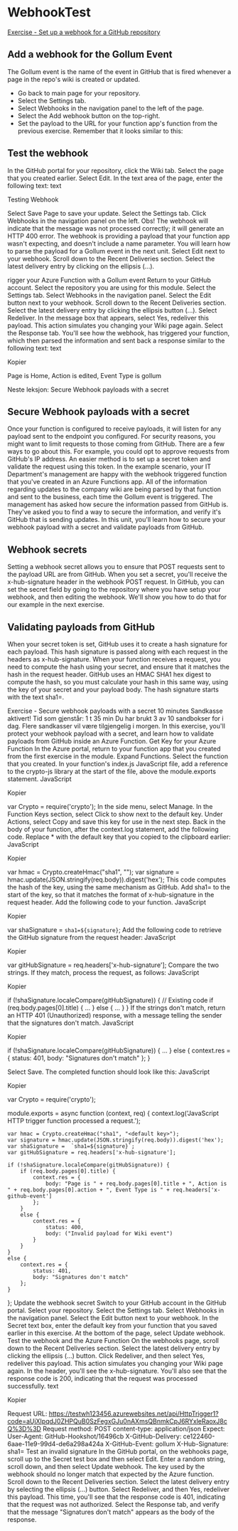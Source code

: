 # WebhookTest

[Exercise - Set up a webhook for a GitHub repository](https://docs.microsoft.com/nb-no/learn/modules/monitor-github-events-with-a-function-triggered-by-a-webhook/5-exercise-setup-webhook-for-github-repo)

## Add a webhook for the Gollum Event
The Gollum event is the name of the event in GitHub that is fired whenever a page in the repo's wiki is created or updated.
- Go back to main page for your repository.
- Select the Settings tab.
- Select Webhooks in the navigation panel to the left of the page.
- Select the Add webhook button on the top-right.
- Set the payload to the URL for your function app's function from the previous exercise. Remember that it looks similar to this:


## Test the webhook
In the GitHub portal for your repository, click the Wiki tab.
Select the page that you created earlier.
Select Edit.
In the text area of the page, enter the following text:
text

Testing Webhook

Select Save Page to save your update.
Select the Settings tab.
Click Webhooks in the navigation panel on the left.
 Obs!
The webhook will indicate that the message was not processed correctly; it will generate an HTTP 400 error. The webhook is providing a payload that your function app wasn't expecting, and doesn't include a name parameter. You will learn how to parse the payload for a Gollum event in the next unit.
Select Edit next to your webhook.
Scroll down to the Recent Deliveries section.
Select the latest delivery entry by clicking on the ellipsis (...).

rigger your Azure Function with a Gollum event
Return to your GitHub account.
Select the repository you are using for this module.
Select the Settings tab.
Select Webhooks in the navigation panel.
Select the Edit button next to your webhook.
Scroll down to the Recent Deliveries section.
Select the latest delivery entry by clicking the ellipsis button (...).
Select Redeliver.
In the message box that appears, select Yes, redeliver this payload. This action simulates you changing your Wiki page again.
Select the Response tab. You'll see how the webhook, has triggered your function, which then parsed the information and sent back a response similar to the following text:
text

Kopier

Page is Home, Action is edited, Event Type is gollum

Neste leksjon: Secure Webhook payloads with a secret

## Secure Webhook payloads with a secret

Once your function is configured to receive payloads, it will listen for any payload sent to the endpoint you configured. For security reasons, you might want to limit requests to those coming from GitHub. There are a few ways to go about this. For example, you could opt to approve requests from GitHub's IP address. An easier method is to set up a secret token and validate the request using this token.
In the example scenario, your IT Department's management are happy with the webhook triggered function that you've created in an Azure Functions app. All of the information regarding updates to the company wiki are being parsed by that function and sent to the business, each time the Gollum event is triggered. The management has asked how secure the information passed from GitHub is. They've asked you to find a way to secure the information, and verify it's GitHub that is sending updates.
In this unit, you'll learn how to secure your webhook payload with a secret and validate payloads from GitHub.

## Webhook secrets
Setting a webhook secret allows you to ensure that POST requests sent to the payload URL are from GitHub. When you set a secret, you'll receive the x-hub-signature header in the webhook POST request.
In GitHub, you can set the secret field by going to the repository where you have setup your webhook, and then editing the webhook. We'll show you how to do that for our example in the next exercise.

## Validating payloads from GitHub
When your secret token is set, GitHub uses it to create a hash signature for each payload. This hash signature is passed along with each request in the headers as x-hub-signature.
When your function receives a request, you need to compute the hash using your secret, and ensure that it matches the hash in the request header. GitHub uses an HMAC SHA1 hex digest to compute the hash, so you must calculate your hash in this same way, using the key of your secret and your payload body. The hash signature starts with the text sha1=.



Exercise - Secure webhook payloads with a secret
10 minutes
Sandkasse aktivert! Tid som gjenstår: 
1 t 35 min 
Du har brukt 3 av 10 sandbokser for i dag. Flere sandkasser vil være tilgjengelig i morgen.
In this exercise, you'll protect your webhook payload with a secret, and learn how to validate payloads from GitHub inside an Azure Function.
Get Key for your Azure Function
In the Azure portal, return to your function app that you created from the first exercise in the module.
Expand Functions.
Select the function that you created.
In your function's index.js JavaScript file, add a reference to the crypto-js library at the start of the file, above the module.exports statement.
JavaScript

Kopier

var Crypto = require('crypto');
In the side menu, select Manage.
In the Function Keys section, select Click to show next to the default key.
Under Actions, select Copy and save this key for use in the next step.
Back in the body of your function, after the context.log statement, add the following code. Replace *<default key> with the default key that you copied to the clipboard earlier:
JavaScript

Kopier

var hmac = Crypto.createHmac("sha1", "<default key>");
var signature = hmac.update(JSON.stringify(req.body)).digest('hex');
This code computes the hash of the key, using the same mechanism as GitHub.
Add sha1= to the start of the key, so that it matches the format of x-hub-signature in the request header. Add the following code to your function.
JavaScript

Kopier

var shaSignature =  `sha1=${signature}`;
Add the following code to retrieve the GitHub signature from the request header:
JavaScript

Kopier

var gitHubSignature = req.headers['x-hub-signature'];
Compare the two strings. If they match, process the request, as follows:
JavaScript

Kopier

if (!shaSignature.localeCompare(gitHubSignature)) {
    // Existing code
    if (req.body.pages[0].title) {
        ...
    }
    else {
        ...
    }
}
If the strings don't match, return an HTTP 401 (Unauthorized) response, with a message telling the sender that the signatures don't match.
JavaScript

Kopier

if (!shaSignature.localeCompare(gitHubSignature))
{
    ...
}
else {
    context.res = {
        status: 401,
        body: "Signatures don't match"
    };
}

Select Save.
The completed function should look like this:
JavaScript

Kopier

var Crypto = require('crypto');

module.exports = async function (context, req) {
    context.log('JavaScript HTTP trigger function processed a request.');

    var hmac = Crypto.createHmac("sha1", "<default key>");
    var signature = hmac.update(JSON.stringify(req.body)).digest('hex');
    var shaSignature =  `sha1=${signature}`;
    var gitHubSignature = req.headers['x-hub-signature'];

    if (!shaSignature.localeCompare(gitHubSignature)) {
        if (req.body.pages[0].title) {
            context.res = {
                body: "Page is " + req.body.pages[0].title + ", Action is " + req.body.pages[0].action + ", Event Type is " + req.headers['x-github-event']
            };
        }
        else {
            context.res = {
                status: 400,
                body: ("Invalid payload for Wiki event")
            }
        }
    }
    else {
        context.res = {
            status: 401,
            body: "Signatures don't match"
        }; 
    }
};
Update the webhook secret
Switch to your GitHub account in the GitHub portal.
Select your repository.
Select the Settings tab.
Select Webhooks in the navigation panel.
Select the Edit button next to your webhook.
In the Secret text box, enter the default key from your function that you saved earlier in this exercise.
At the bottom of the page, select Update webhook.
Test the webhook and the Azure Function
On the webhooks page, scroll down to the Recent Deliveries section.
Select the latest delivery entry by clicking the ellipsis (...) button.
Click Redeliver, and then select Yes, redeliver this payload.
This action simulates you changing your Wiki page again.
In the header, you'll see the x-hub-signature. You'll also see that the response code is 200, indicating that the request was processed successfully.
text

Kopier

Request URL: https://testwh123456.azurewebsites.net/api/HttpTrigger1?code=aUjXIpqdJ0ZHPQuB0SzFegxGJu0nAXmsQBnmkCpJ6RYxleRaoxJ8cQ%3D%3D
Request method: POST
content-type: application/json
Expect: 
User-Agent: GitHub-Hookshot/16496cb
X-GitHub-Delivery: ce122460-6aae-11e9-99d4-de6a298a424a
X-GitHub-Event: gollum
X-Hub-Signature: sha1=<hash of default key>
Test an invalid signature
In the GitHub portal, on the webhooks page, scroll up to the Secret test box and then select Edit.
Enter a random string, scroll down, and then select Update webhook.
The key used by the webhook should no longer match that expected by the Azure function.
Scroll down to the Recent Deliveries section.
Select the latest delivery entry by selecting the ellipsis (...) button.
Select Redeliver, and then Yes, redeliver this payload.
This time, you'll see that the response code is 401, indicating that the request was not authorized.
Select the Response tab, and verify that the message "Signatures don't match" appears as the body of the response.
